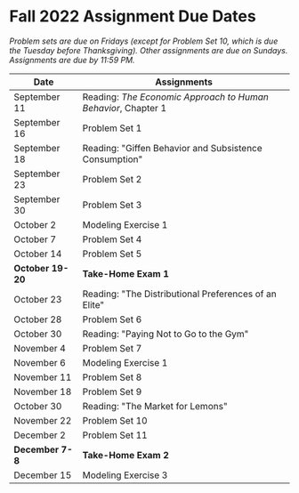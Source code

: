 # Fall 2022 Assignment Due Dates

_Problem sets are due on Fridays (except for Problem Set 10, which is due the Tuesday before 
Thanksgiving).  Other assignments are due on Sundays.  Assignments are due by 11:59 PM._

| Date | Assignments |
|---|--|
| September 11 | Reading:  _The Economic Approach to Human Behavior_, Chapter 1 |
| September 16 | Problem Set 1 |
| September 18 | Reading:  "Giffen Behavior and Subsistence Consumption" |
| September 23 | Problem Set 2 |
| September 30 | Problem Set 3 |
| October 2 | Modeling Exercise 1 |
| October 7 | Problem Set 4 |
| October 14 | Problem Set 5 |
| **October 19-20** | **Take-Home Exam 1** |
| October 23 | Reading:  "The Distributional Preferences of an Elite" |
| October 28 | Problem Set 6 |
| October 30 | Reading:  "Paying Not to Go to the Gym" |
| November 4 | Problem Set 7 |
| November 6 | Modeling Exercise 1 |
| November 11 | Problem Set 8 |
| November 18 | Problem Set 9 |
| October 30 | Reading:  "The Market for Lemons" |
| November 22 | Problem Set 10 |
| December 2 | Problem Set 11 |
| **December 7-8** | **Take-Home Exam 2** |
| December 15 | Modeling Exercise 3 |

